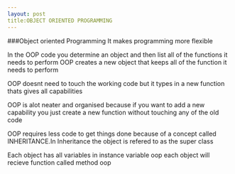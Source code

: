 ```yaml
---
layout: post
title:OBJECT ORIENTED PROGRAMMING
---
```

###Object oriented Programming
It makes programming more flexible

In the OOP code you determine an object and then list all of the functions it needs to perform
OOP creates a new object that keeps all of the function it needs to perform

OOP doesnt need to touch the working code but it types in a new function thats gives all capabilities

OOP is alot neater and organised because if you want to add a new capability you just create a new function without touching any of the old code

OOP requires less code to get things done because of a concept called INHERITANCE.In Inheritance the object is refered to as the super class

Each object has all variables in instance variable oop each object will recieve function called method oop 
